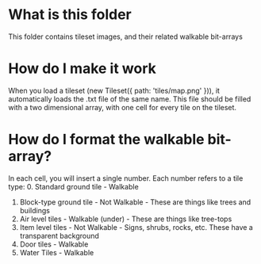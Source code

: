 # What is this folder
This folder contains tileset images, and their related walkable bit-arrays

# How do I make it work
When you load a tileset (new Tileset({ path: 'tiles/map.png' })), it automatically loads the .txt file of the same name. This file should be filled with a two dimensional array, with one cell for every tile on the tileset.

# How do I format the walkable bit-array?
In each cell, you will insert a single number. Each number refers to a tile type:
0. Standard ground tile - Walkable
1. Block-type ground tile - Not Walkable - These are things like trees and buildings
2. Air level tiles - Walkable (under) - These are things like tree-tops
3. Item level tiles - Not Walkable - Signs, shrubs, rocks, etc. These have a transparent background
4. Door tiles - Walkable
5. Water Tiles - Walkable